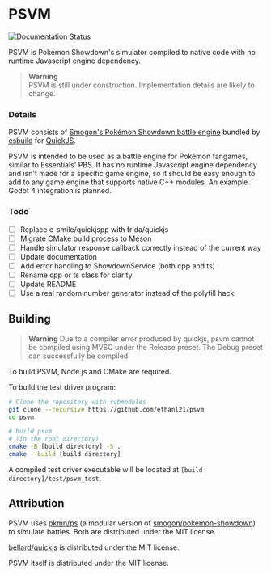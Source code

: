 # PSVM

[![Documentation Status](https://readthedocs.org/projects/psvm/badge/?version=latest)](https://psvm.readthedocs.io/en/latest/?badge=latest)

PSVM is Pokémon Showdown's simulator compiled to native code with no runtime Javascript engine dependency.

> **Warning**  
> PSVM is still under construction. Implementation details are likely to change.

### Details

PSVM consists of [Smogon's Pokémon Showdown battle engine](https://github.com/smogon/pokemon-showdown) bundled
by [esbuild](https://esbuild.github.io) for [QuickJS](https://github.com/bellard/quickjs).

PSVM is intended to be used as a battle engine for Pokémon fangames, similar to Essentials' PBS. It has no runtime
Javascript engine dependency and isn't made for a specific game engine, so it should be easy enough to add to any game
engine that supports native C++ modules. An example Godot 4 integration is planned.

### Todo

- [ ] Replace c-smile/quickjspp with frida/quickjs
- [ ] Migrate CMake build process to Meson
- [ ] Handle simulator response callback correctly instead of the current way
- [ ] Update documentation
- [ ] Add error handling to ShowdownService (both cpp and ts)
- [ ] Rename cpp or ts class for clarity
- [ ] Update README
- [ ] Use a real random number generator instead of the polyfill hack

## Building

> **Warning**
> Due to a compiler error produced by quickjs, psvm cannot be compiled using MVSC under the Release preset. The Debug
> preset can successfully be compiled.

To build PSVM, Node.js and CMake are required.

To build the test driver program:

```bash
# Clone the repository with submodules
git clone --recursive https://github.com/ethanl21/psvm
cd psvm

# build psvm
# (in the root directory)
cmake -B [build directory] -S .
cmake --build [build directory]
```

A compiled test driver executable will be located at ``[build directory]/test/psvm_test``.

## Attribution

PSVM uses [pkmn/ps](https://github.com/pkmn/ps) (a modular version
of [smogon/pokemon-showdown](https://github.com/smogon/pokemon-showdown)) to simulate battles. Both are distributed
under the MIT license.

[bellard/quickjs](https://github.com/bellard/quickjs) is distributed under the MIT license.

PSVM itself is distributed under the MIT license.
